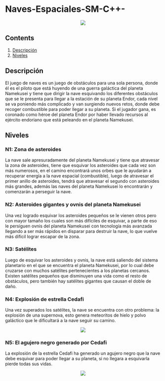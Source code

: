 # Naves-Espaciales-SM-C++-
<p align="center">
  <img width="auto" height="auto" src="https://github.com/Marisol-137/Naves-Espaciales-SM-C-plusplus/blob/main/1-7.jpg">
</p>

## Contents
1. [Descripción](##Descripción)
2. [Niveles](##Niveles)

## Descripción
El juego de naves es un juego de obstáculos para una sola persona, donde él es el piloto que está huyendo de una guerra galáctica del planeta Namekusei y tiene que dirigir la nave esquivando los diferentes obstáculos que se le presenta para llegar a la estación de su planeta Endor, cada nivel se va poniendo más complicado y van surgiendo nuevos retos, donde debe recoger combustible para poder llegar a su planeta. Si el jugador gana, es coronado como héroe del planeta Endor por haber llevado recursos al ejército endoriano que está peleando en el planeta Namekusei.

## Niveles

### N1: Zona de asteroides
La nave sale apresuradamente del planeta  Namekusei y tiene que atravesar la zona de asteroides, tiene que esquivar los asteroides que cada vez son más numerosos, en el camino encontrará unos orbes que le ayudarán a recuperar energía a la nave espacial (combustible), luego de atravesar el primer anillo de asteroides, tendrá que atravesar el segundo con asteroides más grandes, además las naves del planeta Namekusei lo encontrarán y comenzarán a perseguir la nave.

### N2: Asteroides gigantes y ovnis del planeta Namekusei
Una vez logrado esquivar los asteroides pequeños se le vienen otros pero con mayor tamaño los cuales son más difíciles de esquivar, a parte de eso le persiguen ovnis del planeta Namekusei con tecnología más avanzada llegando a ser más rápidos en disparar para destruir la nave, lo que vuelve más difícil lograr escapar de la zona.

### N3: Satélites
Luego de esquivar los asteroides y ovnis, la nave está saliendo del sistema planetario en el que se encuentra el planeta Namekusei, por lo cual debe cruzarse con muchos satélites pertenecientes a los planetas cercanos. Existen satélites pequeños que disminuyen una vida como el resto de obstáculos, pero también hay satélites gigantes que causan el doble de daño. 

### N4: Explosión de estrella Cedafi
Una vez superados los satélites, la nave se encuentra con otro problema: la explosión de una supernova, esto genera meteoritos de hielo y polvo galáctico que le dificultará a la nave seguir su camino.
<p align="center">
  <img width="auto" height="auto" src="https://github.com/Marisol-137/Naves-Espaciales-SM-C-plusplus/blob/main/explosi%C3%B3n%20de%20la%20estrella%20cedafi.jpeg">
</p>

### N5: El agujero negro generado por Cedafi
La explosión de la estrella Cedafi ha generado un agujero negro que la nave debe esquivar para poder llegar a su planeta, si no llegara a esquivarla pierde todas sus vidas. 
<p align="center">
  <img width="auto" height="auto" src="https://github.com/Marisol-137/Naves-Espaciales-SM-C-plusplus/blob/main/Nave%20%2B%20agujero%20avance.PNG">
</p>



